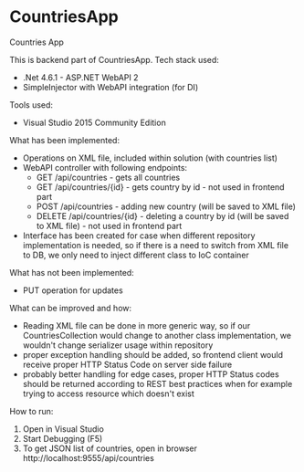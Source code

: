 # CountriesApp
Countries App

This is backend part of CountriesApp.
Tech stack used:
- .Net 4.6.1 - ASP.NET WebAPI 2
- SimpleInjector with WebAPI integration (for DI)

Tools used:
- Visual Studio 2015 Community Edition

What has been implemented:
- Operations on XML file, included within solution (with countries list)
- WebAPI controller with following endpoints:
    - GET /api/countries - gets all countries
    - GET /api/countries/{id} - gets country by id - not used in frontend part
    - POST /api/countries - adding new country (will be saved to XML file)
    - DELETE /api/countries/{id} - deleting a country by id (will be saved to XML file) - not used in frontend part
- Interface has been created for case when different repository implementation is needed, so if there is a need to switch from XML file to DB, we only need to inject different class to IoC container

What has not been implemented:
- PUT operation for updates

What can be improved and how:
- Reading XML file can be done in more generic way, so if our CountriesCollection would change to another class implementation, we wouldn't change serializer usage within repository
- proper exception handling should be added, so frontend client would receive proper HTTP Status Code on server side failure
- probably better handling for edge cases, proper HTTP Status codes should be returned according to REST best practices when for example trying to access resource which doesn't exist

How to run:

1. Open in Visual Studio
2. Start Debugging (F5)
3. To get JSON list of countries, open in browser http://localhost:9555/api/countries